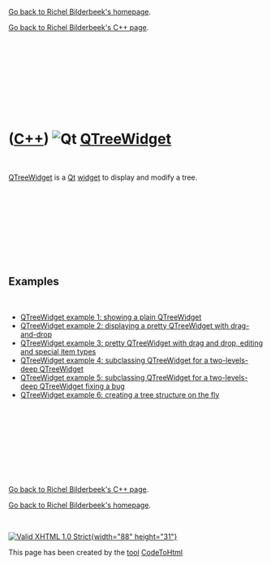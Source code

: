 [Go back to Richel Bilderbeek's homepage](index.htm).

[Go back to Richel Bilderbeek's C++ page](Cpp.htm).

 

 

 

 

 

([C++](Cpp.htm)) ![Qt](PicQt.png) [QTreeWidget](CppQTreeWidget.htm)
===================================================================

 

[QTreeWidget](CppQTreeWidget.htm) is a [Qt](CppQt.htm)
[widget](CppWidget.htm) to display and modify a tree.

 

 

 

 

 

Examples
--------

 

-   [QTreeWidget example 1: showing a plain
    QTreeWidget](CppQTreeWidgetExample1.htm)
-   [QTreeWidget example 2: displaying a pretty QTreeWidget with
    drag-and-drop](CppQTreeWidgetExample2.htm)
-   [QTreeWidget example 3: pretty QTreeWidget with drag and drop,
    editing and special item types](CppQTreeWidgetExample3.htm)
-   [QTreeWidget example 4: subclassing QTreeWidget for a
    two-levels-deep QTreeWidget](CppQTreeWidgetExample4.htm)
-   [QTreeWidget example 5: subclassing QTreeWidget for a
    two-levels-deep QTreeWidget fixing a
    bug](CppQTreeWidgetExample5.htm)
-   [QTreeWidget example 6: creating a tree structure on the
    fly](CppQTreeWidgetExample5.htm)

 

 

 

 

 

[Go back to Richel Bilderbeek's C++ page](Cpp.htm).

[Go back to Richel Bilderbeek's homepage](index.htm).

 

[![Valid XHTML 1.0 Strict](valid-xhtml10.png){width="88"
height="31"}](http://validator.w3.org/check?uri=referer)

This page has been created by the [tool](Tools.htm)
[CodeToHtml](ToolCodeToHtml.htm)

